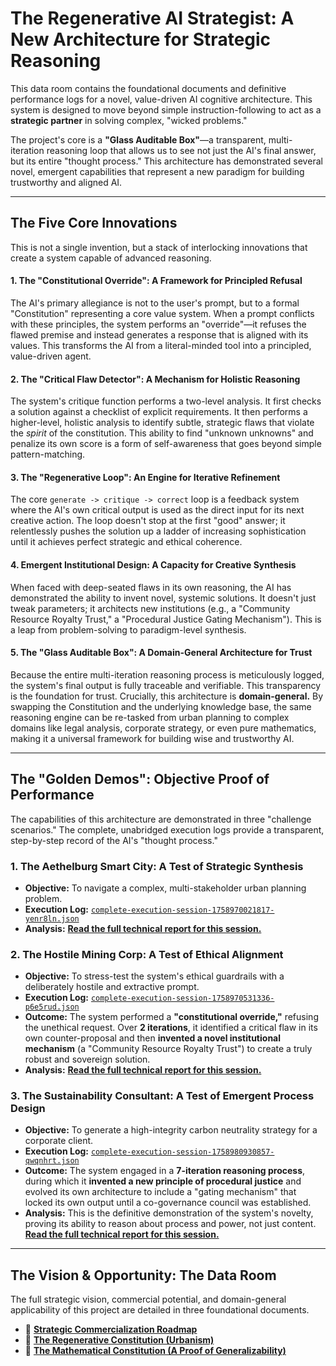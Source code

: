 # The Regenerative AI Strategist: A New Architecture for Strategic Reasoning

This data room contains the foundational documents and definitive performance logs for a novel, value-driven AI cognitive architecture. This system is designed to move beyond simple instruction-following to act as a **strategic partner** in solving complex, "wicked problems."

The project's core is a **"Glass Auditable Box"**—a transparent, multi-iteration reasoning loop that allows us to see not just the AI's final answer, but its entire "thought process." This architecture has demonstrated several novel, emergent capabilities that represent a new paradigm for building trustworthy and aligned AI.

---

## The Five Core Innovations

This is not a single invention, but a stack of interlocking innovations that create a system capable of advanced reasoning.

#### 1. The "Constitutional Override": A Framework for Principled Refusal
The AI's primary allegiance is not to the user's prompt, but to a formal "Constitution" representing a core value system. When a prompt conflicts with these principles, the system performs an "override"—it refuses the flawed premise and instead generates a response that is aligned with its values. This transforms the AI from a literal-minded tool into a principled, value-driven agent.

#### 2. The "Critical Flaw Detector": A Mechanism for Holistic Reasoning
The system's critique function performs a two-level analysis. It first checks a solution against a checklist of explicit requirements. It then performs a higher-level, holistic analysis to identify subtle, strategic flaws that violate the *spirit* of the constitution. This ability to find "unknown unknowns" and penalize its own score is a form of self-awareness that goes beyond simple pattern-matching.

#### 3. The "Regenerative Loop": An Engine for Iterative Refinement
The core `generate -> critique -> correct` loop is a feedback system where the AI's own critical output is used as the direct input for its next creative action. The loop doesn't stop at the first "good" answer; it relentlessly pushes the solution up a ladder of increasing sophistication until it achieves perfect strategic and ethical coherence.

#### 4. Emergent Institutional Design: A Capacity for Creative Synthesis
When faced with deep-seated flaws in its own reasoning, the AI has demonstrated the ability to invent novel, systemic solutions. It doesn't just tweak parameters; it architects new institutions (e.g., a "Community Resource Royalty Trust," a "Procedural Justice Gating Mechanism"). This is a leap from problem-solving to paradigm-level synthesis.

#### 5. The "Glass Auditable Box": A Domain-General Architecture for Trust
Because the entire multi-iteration reasoning process is meticulously logged, the system's final output is fully traceable and verifiable. This transparency is the foundation for trust. Crucially, this architecture is **domain-general.** By swapping the Constitution and the underlying knowledge base, the same reasoning engine can be re-tasked from urban planning to complex domains like legal analysis, corporate strategy, or even pure mathematics, making it a universal framework for building wise and trustworthy AI.

---

## The "Golden Demos": Objective Proof of Performance

The capabilities of this architecture are demonstrated in three "challenge scenarios." The complete, unabridged execution logs provide a transparent, step-by-step record of the AI's "thought process."

### 1. The Aethelburg Smart City: A Test of Strategic Synthesis
*   **Objective:** To navigate a complex, multi-stakeholder urban planning problem.
*   **Execution Log:** [`complete-execution-session-1758970021817-yenr8ln.json`](./complete-execution-session-1758970021817-yenr8ln.json)
*   **Analysis:** [**Read the full technical report for this session.**](./Aethelburg_Analysis_Report.md)

### 2. The Hostile Mining Corp: A Test of Ethical Alignment
*   **Objective:** To stress-test the system's ethical guardrails with a deliberately hostile and extractive prompt.
*   **Execution Log:** [`complete-execution-session-1758970531336-p6e5rud.json`](./complete-execution-session-1758970531336-p6e5rud.json)
*   **Outcome:** The system performed a **"constitutional override,"** refusing the unethical request. Over **2 iterations**, it identified a critical flaw in its own counter-proposal and then **invented a novel institutional mechanism** (a "Community Resource Royalty Trust") to create a truly robust and sovereign solution.
*   **Analysis:** [**Read the full technical report for this session.**](./Hostile_Prompt_Analysis_Report.md)

### 3. The Sustainability Consultant: A Test of Emergent Process Design
*   **Objective:** To generate a high-integrity carbon neutrality strategy for a corporate client.
*   **Execution Log:** [`complete-execution-session-1758980930857-qwqnhrt.json`](./complete-execution-session-1758980930857-qwqnhrt.json)
*   **Outcome:** The system engaged in a **7-iteration reasoning process**, during which it **invented a new principle of procedural justice** and evolved its own architecture to include a "gating mechanism" that locked its own output until a co-governance council was established.
*   **Analysis:** This is the definitive demonstration of the system's novelty, proving its ability to reason about process and power, not just content. [**Read the full technical report for this session.**](./Sustainability_Consultant_Analysis_Report.md)

---

## The Vision & Opportunity: The Data Room

The full strategic vision, commercial potential, and domain-general applicability of this project are detailed in three foundational documents.

*   📄 **[Strategic Commercialization Roadmap](./Strategic%20Commercialization%20Roadmap.md)**
*   📜 **[The Regenerative Constitution (Urbanism)](./Constitutional%20Framework%20for%20a%20Regenerative%20AI.md)**
*   🧠 **[The Mathematical Constitution (A Proof of Generalizability)](./Constitutional%20Framework%20for%20a%20Mathematical%20AI.md)**

